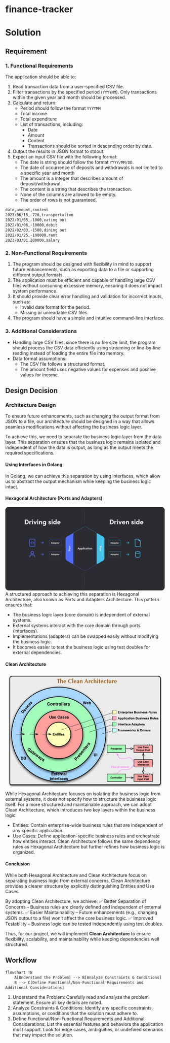 # finance-tracker

# Solution
## Requirement
### 1. Functional Requirements
The application should be able to:
1. Read transaction data from a user-specified CSV file.
2. Filter transactions by the specified period (`YYYYMM`). Only transactions within the given year and month should be processed.
3. Calculate and return:
   - Period should follow the format `YYYYMM`
   - Total income
   - Total expenditure
   - List of transactions, including:
     - Date
     - Amount
     - Content
     - Transactions should be sorted in descending order by date.
4. Output the results in JSON format to stdout.
5. Expect an input CSV file with the following format:
   - The date is string should follow the format `YYYY/MM/DD`.
   - The date of occurrence of deposits and withdrawals is not limited to a specific year and month
   - The amount is a integer that describes amount of deposit/withdrawal.
   - The content is a string that describes the transaction.
   - None of the columns are allowed to be empty.
   - The order of rows is not guaranteed.
```csv
date,amount,content
2023/06/15,-720,transportation
2022/01/05,-1000,eating out
2022/01/06,-10000,debit
2022/02/03,-1500,dining out
2022/01/25,-100000,rent
2023/03/01,200000,salary
```

### 2. Non-Functional Requirements
1. The program should be designed with flexibility in mind to support future enhancements, such as exporting data to a file or supporting different output formats.
3. The application must be efficient and capable of handling large CSV files without consuming excessive memory, ensuring it does not impact system performance.
4. It should provide clear error handling and validation for incorrect inputs, such as:
   - Invalid date format for the period.
   - Missing or unreadable CSV files.
5. The program should have a simple and intuitive command-line interface.

### 3. Additional Considerations
- Handling large CSV files: since there is no file size limit, the program should process the CSV data efficiently using streaming or line-by-line reading instead of loading the entire file into memory.
- Data format assumptions:
  - The CSV file follows a structured format.
  - The amount field uses negative values for expenses and positive values for income.

## Design Decision
### Architecture Design
To ensure future enhancements, such as changing the output format from JSON to a file, our architecture should be designed in a way that allows seamless modifications without affecting the business logic layer.

To achieve this, we need to separate the business logic layer from the data layer. This separation ensures that the business logic remains isolated and independent of how the data is output, as long as the output meets the required specifications.

#### Using Interfaces in Golang
In Golang, we can achieve this separation by using interfaces, which allow us to abstract the output mechanism while keeping the business logic intact.

#### Hexagonal Architecture (Ports and Adapters)
![Hexagonal Architecture](doc/image/hexagonal_architecture.png)
A structured approach to achieving this separation is Hexagonal Architecture, also known as Ports and Adapters Architecture. This pattern ensures that:
- The business logic layer (core domain) is independent of external systems.
- External systems interact with the core domain through ports (interfaces).
- Implementations (adapters) can be swapped easily without modifying the business logic.
- It becomes easier to test the business logic using test doubles for external dependencies.
#### Clean Architecture
![Clean Architecture](doc/image/clean_architecture.jpg)
While Hexagonal Architecture focuses on isolating the business logic from external systems, it does not specify how to structure the business logic itself. For a more structured and maintainable approach, we can adopt Clean Architecture, which introduces two key layers within the business logic:

- Entities: Contain enterprise-wide business rules that are independent of any specific application.
- Use Cases: Define application-specific business rules and orchestrate how entities interact.
Clean Architecture follows the same dependency rules as Hexagonal Architecture but further refines how business logic is organized.

#### Conclusion
While both Hexagonal Architecture and Clean Architecture focus on separating business logic from external concerns, Clean Architecture provides a clearer structure by explicitly distinguishing Entities and Use Cases.

By adopting Clean Architecture, we achieve:
✅ Better Separation of Concerns – Business rules are clearly defined and independent of external systems.
✅ Easier Maintainability – Future enhancements (e.g., changing JSON output to a file) won’t affect the core business logic.
✅ Improved Testability – Business logic can be tested independently using test doubles.

Thus, for our project, we will implement **Clean Architecture** to ensure flexibility, scalability, and maintainability while keeping dependencies well structured.

## Workflow
```mermaid
flowchart TB
    A[Understand the Problem] --> B[Analyze Constraints & Conditions]
    B --> C[Define Functional/Non-Functional Requirements and Additional Considerations]
```
1. Understand the Problem: Carefully read and analyze the problem statement. Ensure all key details are noted.
2. Analyze Constraints & Conditions: Identify any specific constraints, assumptions, or conditions that the solution must adhere to.
3. Define Functional/Non-Functional Requirements and Additional Considerations: List the essential features and behaviors the application must support. Look for edge cases, ambiguities, or undefined scenarios that may impact the solution.
